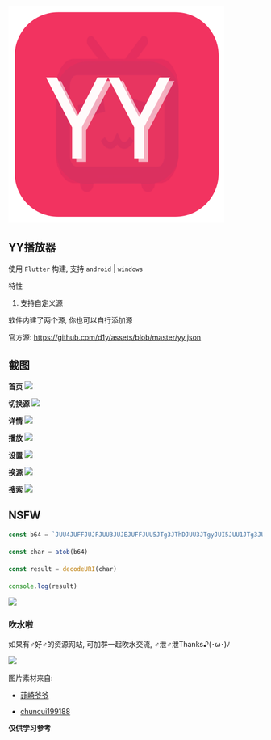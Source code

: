 ![](./design/logo.svg)

## YY播放器

使用 `Flutter` 构建, 支持 `android` | `windows`

特性

1. 支持自定义源

软件内建了两个源, 你也可以自行添加源

官方源: https://github.com/d1y/assets/blob/master/yy.json

## 截图

**首页**
![](https://cdn.jsdelivr.net/gh/d1y/assets/screenshots/首页.png)

**切换源**
![](https://cdn.jsdelivr.net/gh/d1y/assets/screenshots/切换源.png)

**详情**
![](https://cdn.jsdelivr.net/gh/d1y/assets/screenshots/详情.png)

**播放**
![](https://cdn.jsdelivr.net/gh/d1y/assets/screenshots/播放.png)

**设置**
![](https://cdn.jsdelivr.net/gh/d1y/assets/screenshots/设置.png)

**换源**
![](https://cdn.jsdelivr.net/gh/d1y/assets/screenshots/换源.png)

**搜索**
![](https://cdn.jsdelivr.net/gh/d1y/assets/screenshots/搜索.png)


## NSFW

```js
const b64 = `JUU4JUFFJUJFJUU3JUJEJUFFJUU5JTg3JThDJUU3JTgyJUI5JUU1JTg3JUJCQCVFOSU5OSU4OCVFNSVBNCVBNyVFNSVBNCVBNyVFNSU5MyVBNiVFNCVCQSU4NiVFNSU4RCU4MSVFNiVBQyVBMSwlRTclODQlQjYlRTUlOTAlOEUlRTclQUQlOTQlRTklQTIlOTglRTQlQjklOEIlRTUlOTAlOEUlRTUlQjAlQjElRTUlOEYlQUYlRTUlQkMlODAlRTUlOTAlQUY=`

const char = atob(b64)

const result = decodeURI(char)

console.log(result)
```

![](https://cdn.jsdelivr.net/gh/d1y/assets/screenshots/open_nsfw.gif)

### 吹水啦

如果有♂好♂的资源网站, 可加群一起吹水交流, ♂泄♂泄Thanks♪(･ω･)ﾉ

![](https://cdn.jsdelivr.net/gh/d1y/assets/screenshots/wechat_group.jpg)

图片素材来自:

- [菲崎爷爷](https://www.iconfont.cn/illustrations/detail?spm=a313x.7781069.1998910419.d9df05512&cid=36701)

- [chuncui199188](https://www.iconfont.cn/illustrations/detail?spm=a313x.7781069.1998910419.d9df05512&cid=24522)


**仅供学习参考**